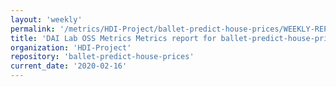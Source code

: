 ```yaml
---
layout: 'weekly'
permalink: '/metrics/HDI-Project/ballet-predict-house-prices/WEEKLY-REPORT-2020-02-16'
title: 'DAI Lab OSS Metrics Metrics report for ballet-predict-house-prices | WEEKLY-REPORT-2020-02-16'
organization: 'HDI-Project'
repository: 'ballet-predict-house-prices'
current_date: '2020-02-16'
---
```

